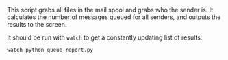 This script grabs all files in the mail spool and grabs who the sender is. It calculates the number of messages queued for all senders, and outputs the results to the screen.

It should be run with `watch` to get a constantly updating list of results:

`watch python queue-report.py`